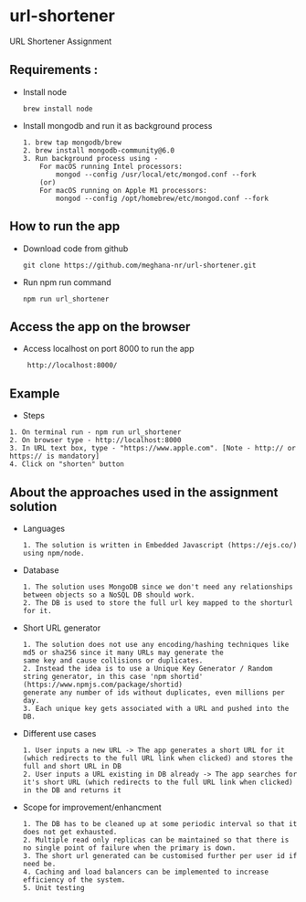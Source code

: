 # url-shortener
URL Shortener Assignment

## Requirements :
 - Install node
    ```
    brew install node
    ```
 - Install mongodb and run it as background process
    ```
    1. brew tap mongodb/brew
    2. brew install mongodb-community@6.0
    3. Run background process using -
        For macOS running Intel processors:
            mongod --config /usr/local/etc/mongod.conf --fork
        (or)
        For macOS running on Apple M1 processors:
            mongod --config /opt/homebrew/etc/mongod.conf --fork
    ```

## How to run the app
- Download code from github
    ```
    git clone https://github.com/meghana-nr/url-shortener.git
    ```
- Run npm run command
    ```
    npm run url_shortener

## Access the app on the browser
 - Access localhost on port 8000 to run the app
    ```
     http://localhost:8000/
    ```

## Example
 - Steps
  ``` 
 1. On terminal run - npm run url_shortener
 2. On browser type - http://localhost:8000
 3. In URL text box, type - "https://www.apple.com". [Note - http:// or https:// is mandatory]
 4. Click on "shorten" button
  ```

## About the approaches used in the assignment solution
- Languages
   ```
   1. The solution is written in Embedded Javascript (https://ejs.co/) using npm/node.
    ```
   
- Database
    ```
    1. The solution uses MongoDB since we don't need any relationships between objects so a NoSQL DB should work.
    2. The DB is used to store the full url key mapped to the shorturl for it.
    ```
- Short URL generator
    ```
    1. The solution does not use any encoding/hashing techniques like md5 or sha256 since it many URLs may generate the 
    same key and cause collisions or duplicates. 
    2. Instead the idea is to use a Unique Key Generator / Random string generator, in this case 'npm shortid' (https://www.npmjs.com/package/shortid)
    generate any number of ids without duplicates, even millions per day.
    3. Each unique key gets associated with a URL and pushed into the DB.
    ```

- Different use cases
    ```
    1. User inputs a new URL -> The app generates a short URL for it (which redirects to the full URL link when clicked) and stores the full and short URL in DB
    2. User inputs a URL existing in DB already -> The app searches for it's short URL (which redirects to the full URL link when clicked) in the DB and returns it
    ```

- Scope for improvement/enhancment
    ```
    1. The DB has to be cleaned up at some periodic interval so that it does not get exhausted.
    2. Multiple read only replicas can be maintained so that there is no single point of failure when the primary is down.
    3. The short url generated can be customised further per user id if need be.
    4. Caching and load balancers can be implemented to increase efficiency of the system.
    5. Unit testing


    


